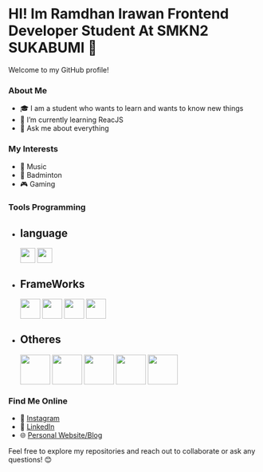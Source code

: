 # HI! Im Ramdhan Irawan Frontend Developer Student At SMKN2 SUKABUMI 👋

Welcome to my GitHub profile!

### About Me

- 🎓 I am a student who wants to learn and wants to know new things
- 🌱 I’m currently learning ReacJS
- 💬 Ask me about everything

### My Interests

- 🎼 Music
- 🏸 Badminton
- 🎮 Gaming

### Tools Programming
- language
  -
    <img align="center" width="30" src="https://github.com/yurijserrano/Github-Profile-Readme-Logos/blob/master/programming%20languages/javascript.svg" />
    <img align="center" width="30" src="https://github.com/yurijserrano/Github-Profile-Readme-Logos/blob/master/programming%20languages/php.png" />
- FrameWorks
  -
    <img align="center" width="40" src="https://github.com/yurijserrano/Github-Profile-Readme-Logos/blob/master/frameworks/vuejs.svg" />
    <img align="center" width="40" src="https://github.com/yurijserrano/Github-Profile-Readme-Logos/blob/master/frameworks/laravel.svg" />
    <img align="center" width="40" src="https://github.com/yurijserrano/Github-Profile-Readme-Logos/blob/master/frameworks/boostrap.svg" />
    <img align="center" width="40" src="https://upload.wikimedia.org/wikipedia/commons/thumb/d/d5/Tailwind_CSS_Logo.svg/512px-Tailwind_CSS_Logo.svg.png?20230715030042" />
- Otheres
  -
  <img align="center" width="60" src="https://github.com/yurijserrano/Github-Profile-Readme-Logos/blob/master/others/html.svg" />
  <img align="center" width="60" src="https://github.com/yurijserrano/Github-Profile-Readme-Logos/blob/master/others/css.svg" / >
  <img align="center" width="60" src="https://github.com/yurijserrano/Github-Profile-Readme-Logos/blob/master/others/git.svg" / >
  <img align="center" width="60" src="https://github.com/yurijserrano/Github-Profile-Readme-Logos/blob/master/text%20editors/vscode.svg" / >
  <img align="center" width="60" src="https://logotyp.us/file/figma.svg" / >
### Find Me Online

- 🤳 [Instagram](https://www.instagram.com/mramdhan_dani/)
- 💼 [LinkedIn](https://www.linkedin.com/in/dani-daniii-b4097b260/)
- 🌐 [Personal Website/Blog](https://eldazy.vercel.app/)


Feel free to explore my repositories and reach out to collaborate or ask any questions! 😊
